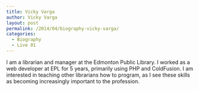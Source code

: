 ```yaml
---
title: Vicky Varga
author: Vicky Varga
layout: post
permalink: /2014/04/biography-vicky-varga/
categories:
  - Biography
  - Live 01
---
```

I am a librarian and manager at the Edmonton Public Library. I worked as a web developer at EPL for 5 years, primarily using PHP and ColdFusion. I am interested in teaching other librarians how to program, as I see these skills as becoming increasingly important to the profession.